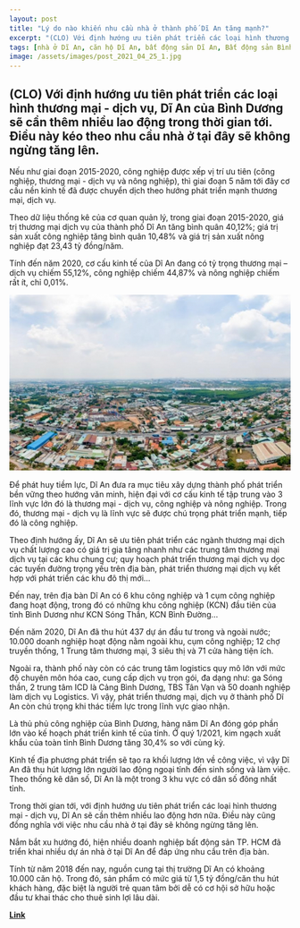 ```yaml
---
layout: post
title: "Lý do nào khiến nhu cầu nhà ở thành phố Dĩ An tăng mạnh?"
excerpt: "(CLO) Với định hướng ưu tiên phát triển các loại hình thương mại - dịch vụ, Dĩ An của Bình Dương sẽ cần thêm nhiều lao động trong thời gian tới. Điều này kéo theo nhu cầu nhà ở tại đây sẽ không ngừng tăng lên."
tags: [nhà ở Dĩ An, căn hộ Dĩ An, bất động sản Dĩ An, Bất động sản Bình Dương]
image: /assets/images/post_2021_04_25_1.jpg
---
```


## **(CLO) Với định hướng ưu tiên phát triển các loại hình thương mại - dịch vụ, Dĩ An của Bình Dương sẽ cần thêm nhiều lao động trong thời gian tới. Điều này kéo theo nhu cầu nhà ở tại đây sẽ không ngừng tăng lên.**

Nếu như giai đoạn 2015-2020, công nghiệp được xếp vị trí ưu tiên (công nghiệp, thương mại - dịch vụ và nông nghiệp), thì giai đoạn 5 năm tới đây cơ cấu nền kinh tế đã được chuyển dịch theo hướng phát triển mạnh thương mại, dịch vụ.

Theo dữ liệu thống kê của cơ quan quản lý, trong giai đoạn 2015-2020, giá trị thương mại dịch vụ của thành phố Dĩ An tăng bình quân 40,12%; giá trị sản xuất công nghiệp tăng bình quân 10,48% và giá trị sản xuất nông nghiệp đạt 23,43 tỷ đồng/năm. 

Tính đến năm 2020, cơ cấu kinh tế của Dĩ An đang có tỷ trọng thương mại – dịch vụ chiếm 55,12%, công nghiệp chiếm 44,87% và nông nghiệp chiếm rất ít, chỉ 0,01%.

<img alt="Nhu cầu sống" src="/assets/images/post_2021_04_25_1.jpg" width="800"/>

Để phát huy tiềm lực, Dĩ An đưa ra mục tiêu xây dựng thành phố phát triển bền vững theo hướng văn minh, hiện đại với cơ cấu kinh tế tập trung vào 3 lĩnh vực lớn đó là thương mại - dịch vụ, công nghiệp và nông nghiệp. Trong đó, thương mại - dịch vụ là lĩnh vực sẽ được chú trọng phát triển mạnh, tiếp đó là công nghiệp. 

Theo định hướng ấy, Dĩ An sẽ ưu tiên phát triển các ngành thương mại dịch vụ chất lượng cao có giá trị gia tăng nhanh như các trung tâm thương mại dịch vụ tại các khu chung cư; quy hoạch phát triển thương mại dịch vụ dọc các tuyến đường trọng yếu trên địa bàn, phát triển thương mại dịch vụ kết hợp với phát triển các khu đô thị mới… 

Đến nay, trên địa bàn Dĩ An có 6 khu công nghiệp và 1 cụm công nghiệp đang hoạt động, trong đó có những khu công nghiệp (KCN) đầu tiên của tỉnh Bình Dương như KCN Sóng Thần, KCN Bình Đường…

Đến năm 2020, Dĩ An đã thu hút 437 dự án đầu tư trong và ngoài nước; 10.000 doanh nghiệp hoạt động nằm ngoài khu, cụm công nghiệp; 12 chợ truyền thống, 1 Trung tâm thương mại, 3 siêu thị và 71 cửa hàng tiện ích.

Ngoài ra, thành phố này còn có các trung tâm logistics quy mô lớn với mức độ chuyên môn hóa cao, cung cấp dịch vụ trọn gói, đa dạng như: ga Sóng thần, 2 trung tâm ICD là Cảng Bình Dương, TBS Tân Vạn và 50 doanh nghiệp làm dịch vụ Logistics. Vì vậy, phát triển thương mại, dịch vụ ở thành phố Dĩ An còn chú trọng khi thác tiềm lực trong lĩnh vực giao nhận. 

Là thủ phủ công nghiệp của Bình Dương, hàng năm Dĩ An đóng góp phần lớn vào kế hoạch phát triển kinh tế của tỉnh. Ở quý 1/2021, kim ngạch xuất khẩu của toàn tỉnh Bình Dương tăng 30,4% so với cùng kỳ. 

Kinh tế địa phương phát triển sẽ tạo ra khối lượng lớn về công việc, vì vậy Dĩ An đã thu hút lượng lớn người lao động ngoại tỉnh đến sinh sống và làm việc. Theo thống kê dân số, Dĩ An là một trong 3 khu vực có dân số đông nhất tỉnh.

Trong thời gian tới, với định hướng ưu tiên phát triển các loại hình thương mại - dịch vụ, Dĩ An sẽ cần thêm nhiều lao động hơn nữa. Điều này cũng đồng nghĩa với việc nhu cầu nhà ở tại đây sẽ không ngừng tăng lên. 

Nắm bắt xu hướng đó, hiện nhiều doanh nghiệp bất động sản TP. HCM đã triển khai nhiều dự án nhà ở tại Dĩ An để đáp ứng nhu cầu trên địa bàn.

Tính từ năm 2018 đến nay, nguồn cung tại thị trường Dĩ An có khoảng 10.000 căn hộ. Trong đó, sản phẩm có mức giá từ 1,5 tỷ đồng/căn thu hút khách hàng, đặc biệt là người trẻ quan tâm bởi dễ có cơ hội sở hữu hoặc đầu tư khai thác cho thuê sinh lợi lâu dài.

**[Link](https://congluan.vn/ly-do-nao-khien-nhu-cau-nha-o-thanh-pho-di-an-tang-manh-post129857.html)**